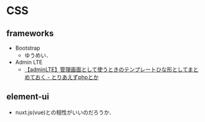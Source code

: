 # CSS

## frameworks
- Bootstrap
  - ゆうめい．
- Admin LTE
  - [【adminLTE】管理画面として使うときのテンプレートひな形としてまとめておく - とりあえずphpとか](http://kimagureneet.hatenablog.com/entry/2016/04/17/181441)

## element-ui
- nuxt.js(vue)との相性がいいのだろうか．
